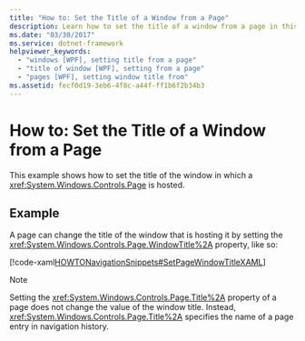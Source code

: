 ```yaml
---
title: "How to: Set the Title of a Window from a Page"
description: Learn how to set the title of a window from a page in this article, by means of an included code example in XAML.
ms.date: "03/30/2017"
ms.service: dotnet-framework
helpviewer_keywords: 
  - "windows [WPF], setting title from a page"
  - "title of window [WPF], setting from a page"
  - "pages [WPF], setting window title from"
ms.assetid: fecf0d19-3eb6-4f8c-a44f-ff1b6f2b34b3
---
```

# How to: Set the Title of a Window from a Page

This example shows how to set the title of the window in which a <xref:System.Windows.Controls.Page> is hosted.  
  
## Example  

 A page can change the title of the window that is hosting it by setting the <xref:System.Windows.Controls.Page.WindowTitle%2A> property, like so:  
  
 [!code-xaml[HOWTONavigationSnippets#SetPageWindowTitleXAML](~/samples/snippets/csharp/VS_Snippets_Wpf/HOWTONavigationSnippets/CSharp/SetWindowTitlePage.xaml#setpagewindowtitlexaml)]  
  
> [!NOTE]
> Setting the <xref:System.Windows.Controls.Page.Title%2A> property of a page does not change the value of the window title. Instead, <xref:System.Windows.Controls.Page.Title%2A> specifies the name of a page entry in navigation history.
